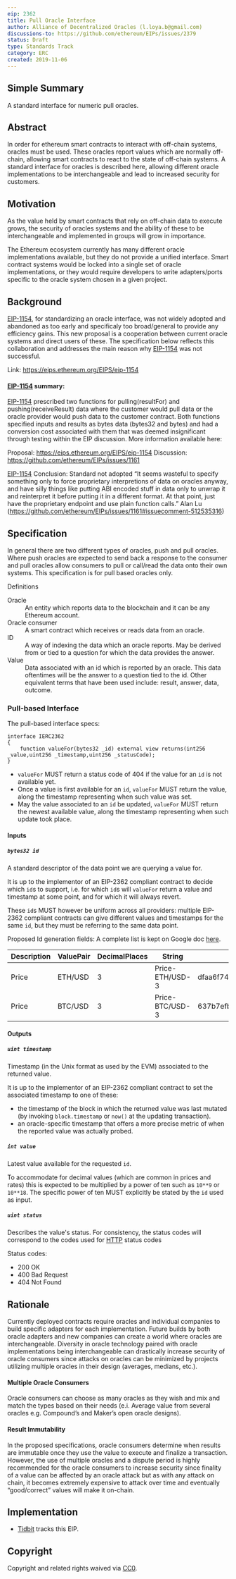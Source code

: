 ```yaml
---
eip: 2362
title: Pull Oracle Interface
author: Alliance of Decentralized Oracles (l.loya.b@gmail.com)
discussions-to: https://github.com/ethereum/EIPs/issues/2379
status: Draft
type: Standards Track
category: ERC
created: 2019-11-06
---
```


## Simple Summary

A standard interface for numeric pull oracles.

## Abstract

In order for ethereum smart contracts to interact with off-chain systems, oracles must be used. These oracles report values which are normally off-chain, allowing smart contracts to react to the state of off-chain systems. A standard interface for oracles is described here, allowing different oracle implementations to be interchangeable and lead to increased security for customers.  

## Motivation

As the value held by smart contracts that rely on off-chain data to execute grows, the security of oracles systems and the ability of these to be interchangeable and implemented in groups will grow in importance. 

The Ethereum ecosystem currently has many different oracle implementations available, but they do not provide a unified interface. Smart contract systems would be locked into a single set of oracle implementations, or they would require developers to write adapters/ports specific to the oracle system chosen in a given project.


## Background
[EIP-1154](https://eips.ethereum.org/EIPS/eip-1154), for standardizing an oracle interface, was not widely adopted and abandoned as too early and specificaly too broad/general to provide any efficiency gains. This new proposal is a cooperation between current oracle systems and direct users of these. The specification below reflects this collaboration and addresses the main reason why [EIP-1154](https://eips.ethereum.org/EIPS/eip-1154) was not successful.

Link:  https://eips.ethereum.org/EIPS/eip-1154

#### [EIP-1154](https://eips.ethereum.org/EIPS/eip-1154) summary:
[EIP-1154](https://eips.ethereum.org/EIPS/eip-1154) prescribed two functions for pulling(resultFor) and pushing(receiveResult) data where the customer would pull data or the oracle provider would push data to the customer contract. Both functions specified inputs and results as bytes data (bytes32 and bytes) and had a conversion cost associated with them that was deemed insignificant through testing within the EIP discussion. More information available here: 

Proposal: https://eips.ethereum.org/EIPS/eip-1154
Discussion: https://github.com/ethereum/EIPs/issues/1161
 
[EIP-1154](https://eips.ethereum.org/EIPS/eip-1154) Conclusion: Standard not adopted
“It seems wasteful to specify something only to force proprietary interpretions of data on oracles anyway, and have silly things like putting ABI encoded stuff in data only to unwrap it and reinterpret it before putting it in a different format. At that point, just have the proprietary endpoint and use plain function calls.” Alan Lu (https://github.com/ethereum/EIPs/issues/1161#issuecomment-512535316) 
 

## Specification

In general there are two different types of oracles, push and pull oracles. Where push oracles are expected to send back a response to the consumer and pull oracles allow consumers to pull or call/read the data onto their own systems. This specification is for pull based oracles only.


Definitions


<dl>
<dt>Oracle</dt>
<dd>An entity which reports data to the blockchain and it can be any Ethereum account.</dd>
<dt>Oracle consumer</dt>
<dd>A smart contract which receives or reads data from an oracle.</dd>
<dt>ID</dt>
<dd>A way of indexing the data which an oracle reports. May be derived from or tied to a question for which the data provides the answer.</dd>
<dt>Value</dt>
<dd>Data associated with an id which is reported by an oracle. This data oftentimes will be the answer to a question tied to the id. Other equivalent terms that have been used include: result, answer, data, outcome.</dd>
</dl>



### Pull-based Interface

The pull-based interface specs:

```solidity
interface IERC2362
{
	function valueFor(bytes32 _id) external view returns(int256 _value,uint256 _timestamp,uint256 _statusCode);
}
```

- `valueFor` MUST return a status code of 404 if the value for an `id` is not available yet.
- Once a value is first available for an `id`, `valueFor` MUST return the value, along the timestamp representing when such value was set.
- May the value associated to an `id` be updated, `valueFor` MUST return the newest available value, along the timestamp representing when such update took place.

#### Inputs

##### `bytes32 id`

A standard descriptor of the data point we are querying a value for.

It is up to the implementor of an EIP-2362 compliant contract to decide which `id`s to support, i.e. for which `id`s will `valueFor` return a value and timestamp at some point, and for which it will always revert.

These `id`s MUST however be uniform across all providers: multiple EIP-2362 compliant contracts can give different values and timestamps for the same `id`, but they must be referring to the same data point.
	
Proposed Id generation fields: 
A complete list is kept on Google doc [here](https://docs.google.com/spreadsheets/d/15TPUuPWrxh7eMGaJKIupOh6l5yG-abn8UJejVhHCWV8/edit?usp=sharing).

| Description | ValuePair | DecimalPlaces | String           | Keccak256                                                        |
|-------------|-----------|---------------|------------------|------------------------------------------------------------------|
| Price       | ETH/USD   | 3             | Price-ETH/USD-3  | dfaa6f747f0f012e8f2069d6ecacff25f5cdf0258702051747439949737fc0b5 |
| Price       | BTC/USD   | 3            | Price-BTC/USD-3 | 637b7efb6b620736c247aaa282f3898914c0bef6c12faff0d3fe9d4bea783020 |



#### Outputs

##### `uint timestamp`

Timestamp (in the Unix format as used by the EVM) associated to the returned value.

It is up to the implementor of an EIP-2362 compliant contract to set the associated timestamp to one of these:
   - the timestamp of the block in which the returned value was last mutated (by invoking `block.timestamp` or `now()` at the updating transaction).
   - an oracle-specific timestamp that offers a more precise metric of when the reported value was actually probed.

##### `int value`

Latest value available for the requested `id`.

To accommodate for decimal values (which are common in prices and rates) this is expected to be multiplied by a power of ten such as `10**9` or `10**18`.
The specific power of ten MUST explicitly be stated by the `id` used as input.

##### `uint status`

Describes the value's status. For consistency, the status codes will correspond to the codes used for [HTTP](https://en.wikipedia.org/wiki/List_of_HTTP_status_codes) status codes 

Status codes: 
* 200 OK
* 400 Bad Request
* 404 Not Found



## Rationale
Currently deployed contracts require oracles and individual companies to build specific adapters for each implementation. Future builds by both oracle adapters and new companies can create a world where oracles are interchangeable.  Diversity in oracle technology paired with oracle implementations being interchangeable can drastically increase security of oracle consumers since attacks on oracles can be minimized by projects utilizing multiple oracles in their design (averages, medians, etc.). 


#### Multiple Oracle Consumers

Oracle consumers can choose as many oracles as they wish and mix and match the types based on their needs (e.i. Average value from several oracles e.g. Compound’s and Maker’s open oracle designs).



#### Result Immutability

In the proposed specifications, oracle consumers determine when results are immutable once they use the value to execute and finalize a transaction. However, the use of multiple oracles and a dispute period is highly recommended for the oracle consumers to increase security since finality of a value can be affected by an oracle attack but as with any attack on chain, it becomes extremely expensive to attack over time and eventually “good/correct” values will make it on-chain. 


## Implementation

* [Tidbit](https://github.com/levelkdev/tidbit) tracks this EIP.


## Copyright

Copyright and related rights waived via [CC0](https://creativecommons.org/publicdomain/zero/1.0/).







